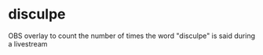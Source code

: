 # disculpe
OBS overlay to count the number of times the word "disculpe" is said during a livestream
